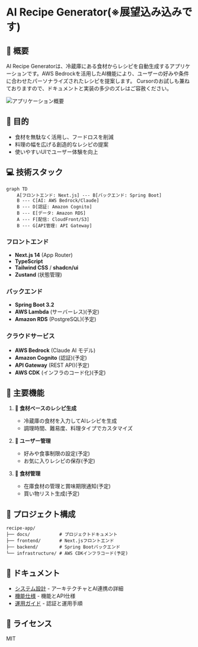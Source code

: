 # AI Recipe Generator(※展望込み込みです)

## 📑 概要

AI Recipe Generatorは、冷蔵庫にある食材からレシピを自動生成するアプリケーションです。AWS Bedrockを活用したAI機能により、ユーザーの好みや条件に合わせたパーソナライズされたレシピを提案します。
Cursorのお試しも兼ねておりますので、ドキュメントと実装の多少のズレはご容赦ください。

![アプリケーション概要](https://placeholder-for-app-screenshot.com/screenshot.png)

## 🎯 目的

- 食材を無駄なく活用し、フードロスを削減
- 料理の幅を広げる創造的なレシピの提案
- 使いやすいUIでユーザー体験を向上

## 💻 技術スタック

```mermaid
graph TD
    A[フロントエンド: Next.js] --- B[バックエンド: Spring Boot]
    B --- C[AI: AWS Bedrock/Claude]
    B --- D[認証: Amazon Cognito]
    B --- E[データ: Amazon RDS]
    A --- F[配信: CloudFront/S3]
    B --- G[API管理: API Gateway]
```

### フロントエンド
- **Next.js 14** (App Router)
- **TypeScript**
- **Tailwind CSS** / **shadcn/ui**
- **Zustand** (状態管理)

### バックエンド
- **Spring Boot 3.2**
- **AWS Lambda** (サーバーレス)(予定)
- **Amazon RDS** (PostgreSQL)(予定)

### クラウドサービス
- **AWS Bedrock** (Claude AI モデル)
- **Amazon Cognito** (認証)(予定)
- **API Gateway** (REST API)(予定)
- **AWS CDK** (インフラのコード化)(予定)

## 🚀 主要機能

1. **🥗 食材ベースのレシピ生成**
   - 冷蔵庫の食材を入力してAIレシピを生成
   - 調理時間、難易度、料理タイプでカスタマイズ

2. **👤 ユーザー管理**
   - 好みや食事制限の設定(予定)
   - お気に入りレシピの保存(予定)

3. **🛒 食材管理**
   - 在庫食材の管理と賞味期限通知(予定)
   - 買い物リスト生成(予定)

## 📂 プロジェクト構成

```
recipe-app/
├── docs/           # プロジェクトドキュメント
├── frontend/       # Next.jsフロントエンド
├── backend/        # Spring Bootバックエンド
└── infrastructure/ # AWS CDKインフラコード(予定)
```

## 📖 ドキュメント

- [システム設計](./system-design.md) - アーキテクチャとAI連携の詳細
- [機能仕様](./functional-specs.md) - 機能とAPI仕様
- [運用ガイド](./operations.md) - 認証と運用手順

## 📝 ライセンス

MIT 
